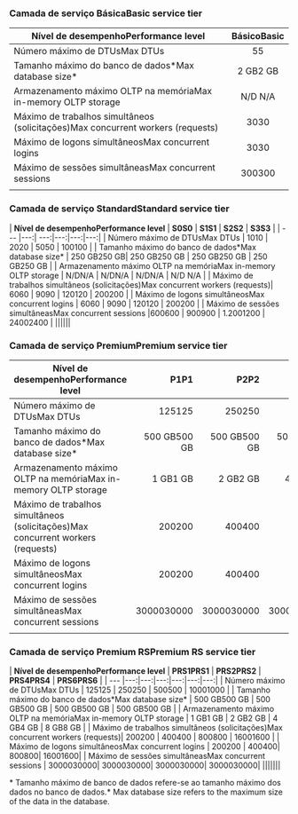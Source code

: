 <!--
Used in:
sql-database-performance-guidance.md  
sql-database-resource-limits.md
sql-database-service-tiers.md  
-->

### <a name="basic-service-tier"></a><span data-ttu-id="bfe7e-101">Camada de serviço Básica</span><span class="sxs-lookup"><span data-stu-id="bfe7e-101">Basic service tier</span></span>
| <span data-ttu-id="bfe7e-102">**Nível de desempenho**</span><span class="sxs-lookup"><span data-stu-id="bfe7e-102">**Performance level**</span></span> | <span data-ttu-id="bfe7e-103">**Básico**</span><span class="sxs-lookup"><span data-stu-id="bfe7e-103">**Basic**</span></span> |
| --- | :---: |
| <span data-ttu-id="bfe7e-104">Número máximo de DTUs</span><span class="sxs-lookup"><span data-stu-id="bfe7e-104">Max DTUs</span></span> | <span data-ttu-id="bfe7e-105">5</span><span class="sxs-lookup"><span data-stu-id="bfe7e-105">5</span></span> |
| <span data-ttu-id="bfe7e-106">Tamanho máximo do banco de dados*</span><span class="sxs-lookup"><span data-stu-id="bfe7e-106">Max database size*</span></span> |<span data-ttu-id="bfe7e-107">2 GB</span><span class="sxs-lookup"><span data-stu-id="bfe7e-107">2 GB</span></span>|
| <span data-ttu-id="bfe7e-108">Armazenamento máximo OLTP na memória</span><span class="sxs-lookup"><span data-stu-id="bfe7e-108">Max in-memory OLTP storage</span></span> |<span data-ttu-id="bfe7e-109">N/D </span><span class="sxs-lookup"><span data-stu-id="bfe7e-109">N/A</span></span> |
| <span data-ttu-id="bfe7e-110">Máximo de trabalhos simultâneos (solicitações)</span><span class="sxs-lookup"><span data-stu-id="bfe7e-110">Max concurrent workers (requests)</span></span> |<span data-ttu-id="bfe7e-111">30</span><span class="sxs-lookup"><span data-stu-id="bfe7e-111">30</span></span> |
| <span data-ttu-id="bfe7e-112">Máximo de logons simultâneos</span><span class="sxs-lookup"><span data-stu-id="bfe7e-112">Max concurrent logins</span></span> |<span data-ttu-id="bfe7e-113">30</span><span class="sxs-lookup"><span data-stu-id="bfe7e-113">30</span></span> |
| <span data-ttu-id="bfe7e-114">Máximo de sessões simultâneas</span><span class="sxs-lookup"><span data-stu-id="bfe7e-114">Max concurrent sessions</span></span> |<span data-ttu-id="bfe7e-115">300</span><span class="sxs-lookup"><span data-stu-id="bfe7e-115">300</span></span> |
|||

### <a name="standard-service-tier"></a><span data-ttu-id="bfe7e-116">Camada de serviço Standard</span><span class="sxs-lookup"><span data-stu-id="bfe7e-116">Standard service tier</span></span>
| <span data-ttu-id="bfe7e-117">**Nível de desempenho**</span><span class="sxs-lookup"><span data-stu-id="bfe7e-117">**Performance level**</span></span> | <span data-ttu-id="bfe7e-118">**S0**</span><span class="sxs-lookup"><span data-stu-id="bfe7e-118">**S0**</span></span> | <span data-ttu-id="bfe7e-119">**S1**</span><span class="sxs-lookup"><span data-stu-id="bfe7e-119">**S1**</span></span> | <span data-ttu-id="bfe7e-120">**S2**</span><span class="sxs-lookup"><span data-stu-id="bfe7e-120">**S2**</span></span> | <span data-ttu-id="bfe7e-121">**S3**</span><span class="sxs-lookup"><span data-stu-id="bfe7e-121">**S3**</span></span> |
| --- |---:| ---:|---:|---:|---:|
| <span data-ttu-id="bfe7e-122">Número máximo de DTUs</span><span class="sxs-lookup"><span data-stu-id="bfe7e-122">Max DTUs</span></span> | <span data-ttu-id="bfe7e-123">10</span><span class="sxs-lookup"><span data-stu-id="bfe7e-123">10</span></span> | <span data-ttu-id="bfe7e-124">20</span><span class="sxs-lookup"><span data-stu-id="bfe7e-124">20</span></span> | <span data-ttu-id="bfe7e-125">50</span><span class="sxs-lookup"><span data-stu-id="bfe7e-125">50</span></span> | <span data-ttu-id="bfe7e-126">100</span><span class="sxs-lookup"><span data-stu-id="bfe7e-126">100</span></span> |
| <span data-ttu-id="bfe7e-127">Tamanho máximo do banco de dados*</span><span class="sxs-lookup"><span data-stu-id="bfe7e-127">Max database size*</span></span> | <span data-ttu-id="bfe7e-128">250 GB</span><span class="sxs-lookup"><span data-stu-id="bfe7e-128">250 GB</span></span>| <span data-ttu-id="bfe7e-129">250 GB</span><span class="sxs-lookup"><span data-stu-id="bfe7e-129">250 GB</span></span> | <span data-ttu-id="bfe7e-130">250 GB</span><span class="sxs-lookup"><span data-stu-id="bfe7e-130">250 GB</span></span> | <span data-ttu-id="bfe7e-131">250 GB</span><span class="sxs-lookup"><span data-stu-id="bfe7e-131">250 GB</span></span> |
| <span data-ttu-id="bfe7e-132">Armazenamento máximo OLTP na memória</span><span class="sxs-lookup"><span data-stu-id="bfe7e-132">Max in-memory OLTP storage</span></span> | <span data-ttu-id="bfe7e-133">N/D</span><span class="sxs-lookup"><span data-stu-id="bfe7e-133">N/A</span></span> | <span data-ttu-id="bfe7e-134">N/D</span><span class="sxs-lookup"><span data-stu-id="bfe7e-134">N/A</span></span> | <span data-ttu-id="bfe7e-135">N/D</span><span class="sxs-lookup"><span data-stu-id="bfe7e-135">N/A</span></span> | <span data-ttu-id="bfe7e-136">N/D </span><span class="sxs-lookup"><span data-stu-id="bfe7e-136">N/A</span></span> |
| <span data-ttu-id="bfe7e-137">Máximo de trabalhos simultâneos (solicitações)</span><span class="sxs-lookup"><span data-stu-id="bfe7e-137">Max concurrent workers (requests)</span></span>| <span data-ttu-id="bfe7e-138">60</span><span class="sxs-lookup"><span data-stu-id="bfe7e-138">60</span></span> | <span data-ttu-id="bfe7e-139">90</span><span class="sxs-lookup"><span data-stu-id="bfe7e-139">90</span></span> | <span data-ttu-id="bfe7e-140">120</span><span class="sxs-lookup"><span data-stu-id="bfe7e-140">120</span></span> | <span data-ttu-id="bfe7e-141">200</span><span class="sxs-lookup"><span data-stu-id="bfe7e-141">200</span></span> |
| <span data-ttu-id="bfe7e-142">Máximo de logons simultâneos</span><span class="sxs-lookup"><span data-stu-id="bfe7e-142">Max concurrent logins</span></span> | <span data-ttu-id="bfe7e-143">60</span><span class="sxs-lookup"><span data-stu-id="bfe7e-143">60</span></span> | <span data-ttu-id="bfe7e-144">90</span><span class="sxs-lookup"><span data-stu-id="bfe7e-144">90</span></span> | <span data-ttu-id="bfe7e-145">120</span><span class="sxs-lookup"><span data-stu-id="bfe7e-145">120</span></span> | <span data-ttu-id="bfe7e-146">200</span><span class="sxs-lookup"><span data-stu-id="bfe7e-146">200</span></span> |
| <span data-ttu-id="bfe7e-147">Máximo de sessões simultâneas</span><span class="sxs-lookup"><span data-stu-id="bfe7e-147">Max concurrent sessions</span></span> |<span data-ttu-id="bfe7e-148">600</span><span class="sxs-lookup"><span data-stu-id="bfe7e-148">600</span></span> | <span data-ttu-id="bfe7e-149">900</span><span class="sxs-lookup"><span data-stu-id="bfe7e-149">900</span></span> | <span data-ttu-id="bfe7e-150">1.200</span><span class="sxs-lookup"><span data-stu-id="bfe7e-150">1200</span></span> | <span data-ttu-id="bfe7e-151">2400</span><span class="sxs-lookup"><span data-stu-id="bfe7e-151">2400</span></span> |
||||||

### <a name="premium-service-tier"></a><span data-ttu-id="bfe7e-152">Camada de serviço Premium</span><span class="sxs-lookup"><span data-stu-id="bfe7e-152">Premium service tier</span></span> 
| <span data-ttu-id="bfe7e-153">**Nível de desempenho**</span><span class="sxs-lookup"><span data-stu-id="bfe7e-153">**Performance level**</span></span> | <span data-ttu-id="bfe7e-154">**P1**</span><span class="sxs-lookup"><span data-stu-id="bfe7e-154">**P1**</span></span> | <span data-ttu-id="bfe7e-155">**P2**</span><span class="sxs-lookup"><span data-stu-id="bfe7e-155">**P2**</span></span> | <span data-ttu-id="bfe7e-156">**P4**</span><span class="sxs-lookup"><span data-stu-id="bfe7e-156">**P4**</span></span> | <span data-ttu-id="bfe7e-157">**P6**</span><span class="sxs-lookup"><span data-stu-id="bfe7e-157">**P6**</span></span> | <span data-ttu-id="bfe7e-158">**P11**</span><span class="sxs-lookup"><span data-stu-id="bfe7e-158">**P11**</span></span> | <span data-ttu-id="bfe7e-159">**P15**</span><span class="sxs-lookup"><span data-stu-id="bfe7e-159">**P15**</span></span> | 
| --- |---:|---:|---:|---:|---:|---:|
| <span data-ttu-id="bfe7e-160">Número máximo de DTUs</span><span class="sxs-lookup"><span data-stu-id="bfe7e-160">Max DTUs</span></span> | <span data-ttu-id="bfe7e-161">125</span><span class="sxs-lookup"><span data-stu-id="bfe7e-161">125</span></span> | <span data-ttu-id="bfe7e-162">250</span><span class="sxs-lookup"><span data-stu-id="bfe7e-162">250</span></span> | <span data-ttu-id="bfe7e-163">500</span><span class="sxs-lookup"><span data-stu-id="bfe7e-163">500</span></span> | <span data-ttu-id="bfe7e-164">1000</span><span class="sxs-lookup"><span data-stu-id="bfe7e-164">1000</span></span> | <span data-ttu-id="bfe7e-165">1750</span><span class="sxs-lookup"><span data-stu-id="bfe7e-165">1750</span></span> | <span data-ttu-id="bfe7e-166">4000</span><span class="sxs-lookup"><span data-stu-id="bfe7e-166">4000</span></span> |
| <span data-ttu-id="bfe7e-167">Tamanho máximo do banco de dados*</span><span class="sxs-lookup"><span data-stu-id="bfe7e-167">Max database size*</span></span> | <span data-ttu-id="bfe7e-168">500 GB</span><span class="sxs-lookup"><span data-stu-id="bfe7e-168">500 GB</span></span> | <span data-ttu-id="bfe7e-169">500 GB</span><span class="sxs-lookup"><span data-stu-id="bfe7e-169">500 GB</span></span> | <span data-ttu-id="bfe7e-170">500 GB</span><span class="sxs-lookup"><span data-stu-id="bfe7e-170">500  GB</span></span> | <span data-ttu-id="bfe7e-171">500 GB</span><span class="sxs-lookup"><span data-stu-id="bfe7e-171">500 GB</span></span> | <span data-ttu-id="bfe7e-172">4 TB</span><span class="sxs-lookup"><span data-stu-id="bfe7e-172">4 TB</span></span> | <span data-ttu-id="bfe7e-173">4 TB</span><span class="sxs-lookup"><span data-stu-id="bfe7e-173">4 TB</span></span> |
| <span data-ttu-id="bfe7e-174">Armazenamento máximo OLTP na memória</span><span class="sxs-lookup"><span data-stu-id="bfe7e-174">Max in-memory OLTP storage</span></span> | <span data-ttu-id="bfe7e-175">1 GB</span><span class="sxs-lookup"><span data-stu-id="bfe7e-175">1 GB</span></span> | <span data-ttu-id="bfe7e-176">2 GB</span><span class="sxs-lookup"><span data-stu-id="bfe7e-176">2 GB</span></span> | <span data-ttu-id="bfe7e-177">4 GB</span><span class="sxs-lookup"><span data-stu-id="bfe7e-177">4 GB</span></span> | <span data-ttu-id="bfe7e-178">8 GB</span><span class="sxs-lookup"><span data-stu-id="bfe7e-178">8 GB</span></span> | <span data-ttu-id="bfe7e-179">14 GB</span><span class="sxs-lookup"><span data-stu-id="bfe7e-179">14 GB</span></span> | <span data-ttu-id="bfe7e-180">32 GB</span><span class="sxs-lookup"><span data-stu-id="bfe7e-180">32 GB</span></span> |
| <span data-ttu-id="bfe7e-181">Máximo de trabalhos simultâneos (solicitações)</span><span class="sxs-lookup"><span data-stu-id="bfe7e-181">Max concurrent workers (requests)</span></span>| <span data-ttu-id="bfe7e-182">200</span><span class="sxs-lookup"><span data-stu-id="bfe7e-182">200</span></span> | <span data-ttu-id="bfe7e-183">400</span><span class="sxs-lookup"><span data-stu-id="bfe7e-183">400</span></span> | <span data-ttu-id="bfe7e-184">800</span><span class="sxs-lookup"><span data-stu-id="bfe7e-184">800</span></span> | <span data-ttu-id="bfe7e-185">1600</span><span class="sxs-lookup"><span data-stu-id="bfe7e-185">1600</span></span> | <span data-ttu-id="bfe7e-186">2400</span><span class="sxs-lookup"><span data-stu-id="bfe7e-186">2400</span></span> | <span data-ttu-id="bfe7e-187">6400</span><span class="sxs-lookup"><span data-stu-id="bfe7e-187">6400</span></span> |
| <span data-ttu-id="bfe7e-188">Máximo de logons simultâneos</span><span class="sxs-lookup"><span data-stu-id="bfe7e-188">Max concurrent logins</span></span> | <span data-ttu-id="bfe7e-189">200</span><span class="sxs-lookup"><span data-stu-id="bfe7e-189">200</span></span> | <span data-ttu-id="bfe7e-190">400</span><span class="sxs-lookup"><span data-stu-id="bfe7e-190">400</span></span>| <span data-ttu-id="bfe7e-191">800</span><span class="sxs-lookup"><span data-stu-id="bfe7e-191">800</span></span>| <span data-ttu-id="bfe7e-192">1600</span><span class="sxs-lookup"><span data-stu-id="bfe7e-192">1600</span></span>| <span data-ttu-id="bfe7e-193">2400</span><span class="sxs-lookup"><span data-stu-id="bfe7e-193">2400</span></span>| <span data-ttu-id="bfe7e-194">6400</span><span class="sxs-lookup"><span data-stu-id="bfe7e-194">6400</span></span> |
| <span data-ttu-id="bfe7e-195">Máximo de sessões simultâneas</span><span class="sxs-lookup"><span data-stu-id="bfe7e-195">Max concurrent sessions</span></span> | <span data-ttu-id="bfe7e-196">30000</span><span class="sxs-lookup"><span data-stu-id="bfe7e-196">30000</span></span>| <span data-ttu-id="bfe7e-197">30000</span><span class="sxs-lookup"><span data-stu-id="bfe7e-197">30000</span></span>| <span data-ttu-id="bfe7e-198">30000</span><span class="sxs-lookup"><span data-stu-id="bfe7e-198">30000</span></span>| <span data-ttu-id="bfe7e-199">30000</span><span class="sxs-lookup"><span data-stu-id="bfe7e-199">30000</span></span>| <span data-ttu-id="bfe7e-200">30000</span><span class="sxs-lookup"><span data-stu-id="bfe7e-200">30000</span></span>| <span data-ttu-id="bfe7e-201">30000</span><span class="sxs-lookup"><span data-stu-id="bfe7e-201">30000</span></span> |
|||||||

### <a name="premium-rs-service-tier"></a><span data-ttu-id="bfe7e-202">Camada de serviço Premium RS</span><span class="sxs-lookup"><span data-stu-id="bfe7e-202">Premium RS service tier</span></span> 
| <span data-ttu-id="bfe7e-203">**Nível de desempenho**</span><span class="sxs-lookup"><span data-stu-id="bfe7e-203">**Performance level**</span></span> | <span data-ttu-id="bfe7e-204">**PRS1**</span><span class="sxs-lookup"><span data-stu-id="bfe7e-204">**PRS1**</span></span> | <span data-ttu-id="bfe7e-205">**PRS2**</span><span class="sxs-lookup"><span data-stu-id="bfe7e-205">**PRS2**</span></span> | <span data-ttu-id="bfe7e-206">**PRS4**</span><span class="sxs-lookup"><span data-stu-id="bfe7e-206">**PRS4**</span></span> | <span data-ttu-id="bfe7e-207">**PRS6**</span><span class="sxs-lookup"><span data-stu-id="bfe7e-207">**PRS6**</span></span> |
| --- |---:|---:|---:|---:|---:|---:|
| <span data-ttu-id="bfe7e-208">Número máximo de DTUs</span><span class="sxs-lookup"><span data-stu-id="bfe7e-208">Max DTUs</span></span> | <span data-ttu-id="bfe7e-209">125</span><span class="sxs-lookup"><span data-stu-id="bfe7e-209">125</span></span> | <span data-ttu-id="bfe7e-210">250</span><span class="sxs-lookup"><span data-stu-id="bfe7e-210">250</span></span> | <span data-ttu-id="bfe7e-211">500</span><span class="sxs-lookup"><span data-stu-id="bfe7e-211">500</span></span> | <span data-ttu-id="bfe7e-212">1000</span><span class="sxs-lookup"><span data-stu-id="bfe7e-212">1000</span></span> |
| <span data-ttu-id="bfe7e-213">Tamanho máximo do banco de dados*</span><span class="sxs-lookup"><span data-stu-id="bfe7e-213">Max database size*</span></span> | <span data-ttu-id="bfe7e-214">500 GB</span><span class="sxs-lookup"><span data-stu-id="bfe7e-214">500 GB</span></span> | <span data-ttu-id="bfe7e-215">500 GB</span><span class="sxs-lookup"><span data-stu-id="bfe7e-215">500 GB</span></span> | <span data-ttu-id="bfe7e-216">500 GB</span><span class="sxs-lookup"><span data-stu-id="bfe7e-216">500  GB</span></span> | <span data-ttu-id="bfe7e-217">500 GB</span><span class="sxs-lookup"><span data-stu-id="bfe7e-217">500 GB</span></span> |
| <span data-ttu-id="bfe7e-218">Armazenamento máximo OLTP na memória</span><span class="sxs-lookup"><span data-stu-id="bfe7e-218">Max in-memory OLTP storage</span></span> | <span data-ttu-id="bfe7e-219">1 GB</span><span class="sxs-lookup"><span data-stu-id="bfe7e-219">1 GB</span></span> | <span data-ttu-id="bfe7e-220">2 GB</span><span class="sxs-lookup"><span data-stu-id="bfe7e-220">2 GB</span></span> | <span data-ttu-id="bfe7e-221">4 GB</span><span class="sxs-lookup"><span data-stu-id="bfe7e-221">4 GB</span></span> | <span data-ttu-id="bfe7e-222">8 GB</span><span class="sxs-lookup"><span data-stu-id="bfe7e-222">8 GB</span></span> |
| <span data-ttu-id="bfe7e-223">Máximo de trabalhos simultâneos (solicitações)</span><span class="sxs-lookup"><span data-stu-id="bfe7e-223">Max concurrent workers (requests)</span></span>| <span data-ttu-id="bfe7e-224">200</span><span class="sxs-lookup"><span data-stu-id="bfe7e-224">200</span></span> | <span data-ttu-id="bfe7e-225">400</span><span class="sxs-lookup"><span data-stu-id="bfe7e-225">400</span></span> | <span data-ttu-id="bfe7e-226">800</span><span class="sxs-lookup"><span data-stu-id="bfe7e-226">800</span></span> | <span data-ttu-id="bfe7e-227">1600</span><span class="sxs-lookup"><span data-stu-id="bfe7e-227">1600</span></span> |
| <span data-ttu-id="bfe7e-228">Máximo de logons simultâneos</span><span class="sxs-lookup"><span data-stu-id="bfe7e-228">Max concurrent logins</span></span> | <span data-ttu-id="bfe7e-229">200</span><span class="sxs-lookup"><span data-stu-id="bfe7e-229">200</span></span> | <span data-ttu-id="bfe7e-230">400</span><span class="sxs-lookup"><span data-stu-id="bfe7e-230">400</span></span>| <span data-ttu-id="bfe7e-231">800</span><span class="sxs-lookup"><span data-stu-id="bfe7e-231">800</span></span>| <span data-ttu-id="bfe7e-232">1600</span><span class="sxs-lookup"><span data-stu-id="bfe7e-232">1600</span></span>|
| <span data-ttu-id="bfe7e-233">Máximo de sessões simultâneas</span><span class="sxs-lookup"><span data-stu-id="bfe7e-233">Max concurrent sessions</span></span> | <span data-ttu-id="bfe7e-234">30000</span><span class="sxs-lookup"><span data-stu-id="bfe7e-234">30000</span></span>| <span data-ttu-id="bfe7e-235">30000</span><span class="sxs-lookup"><span data-stu-id="bfe7e-235">30000</span></span>| <span data-ttu-id="bfe7e-236">30000</span><span class="sxs-lookup"><span data-stu-id="bfe7e-236">30000</span></span>| <span data-ttu-id="bfe7e-237">30000</span><span class="sxs-lookup"><span data-stu-id="bfe7e-237">30000</span></span>|
|||||||

<span data-ttu-id="bfe7e-238">\* Tamanho máximo de banco de dados refere-se ao tamanho máximo dos dados no banco de dados.</span><span class="sxs-lookup"><span data-stu-id="bfe7e-238">\* Max database size refers to the maximum size of the data in the database.</span></span> 